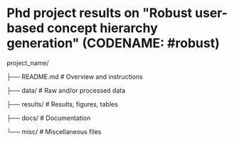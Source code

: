 # Phd project results on "Robust user-based concept hierarchy generation"  (CODENAME: #robust)

project_name/

├── README.md                # Overview and instructions

├── data/                    # Raw and/or processed data

├── results/			     # Results, figures, tables

├── docs/				     # Documentation

└── misc/                    # Miscellaneous files